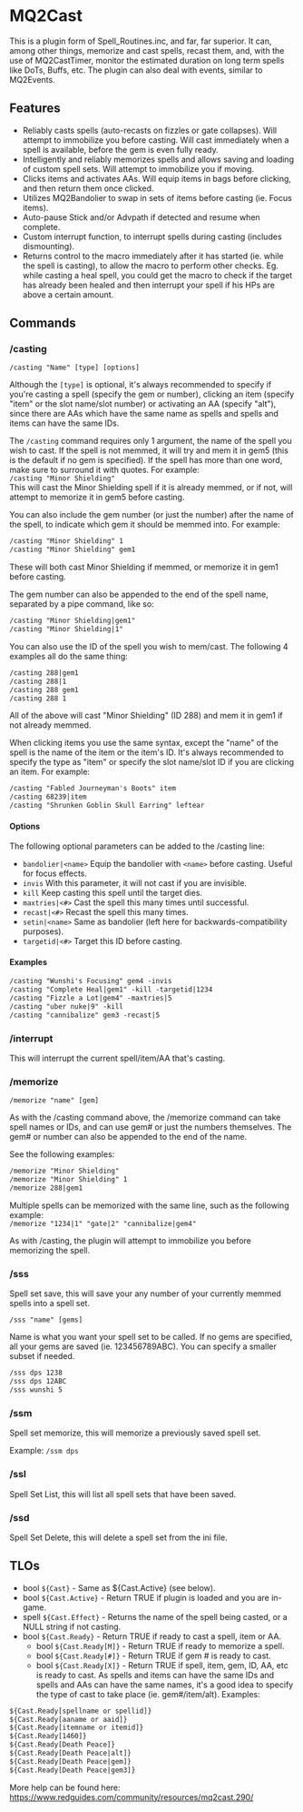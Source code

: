 # MQ2Cast

This is a plugin form of Spell_Routines.inc, and far, far superior. It can, among other things, memorize and cast spells, recast them, and, with the use of MQ2CastTimer, monitor the estimated duration on long term spells like DoTs, Buffs, etc. The plugin can also deal with events, similar to MQ2Events.

## Features

* Reliably casts spells (auto-recasts on fizzles or gate collapses). Will attempt to immobilize you before casting. Will cast immediately when a spell is available, before the gem is even fully ready.
* Intelligently and reliably memorizes spells and allows saving and loading of custom spell sets. Will attempt to immobilize you if moving.
* Clicks items and activates AAs. Will equip items in bags before clicking, and then return them once clicked.
* Utilizes MQ2Bandolier to swap in sets of items before casting (ie. Focus items).
* Auto-pause Stick and/or Advpath if detected and resume when complete.
* Custom interrupt function, to interrupt spells during casting (includes dismounting).
* Returns control to the macro immediately after it has started (ie. while the spell is casting), to allow the macro to perform other checks. Eg. while casting a heal spell, you could get the macro to check if the target has already been healed and then interrupt your spell if his HPs are above a certain amount.

## Commands

### /casting

`/casting "Name" [type] [options]`

Although the `[type]` is optional, it's always recommended to specify if you're casting a spell (specify the gem or number), clicking an item (specify "item" or the slot name/slot number) or activating an AA (specify "alt"), since there are AAs which have the same name as spells and spells and items can have the same IDs.

The `/casting` command requires only 1 argument, the name of the spell you wish to cast. If the spell is not memmed, it will try and mem it in gem5 (this is the default if no gem is specified). If the spell has more than one word, make sure to surround it with quotes. For example:  
`/casting "Minor Shielding"`  
This will cast the Minor Shielding spell if it is already memmed, or if not, will attempt to memorize it in gem5 before casting.

You can also include the gem number (or just the number) after the name of the spell, to indicate which gem it should be memmed into. For example:

```txt
/casting "Minor Shielding" 1
/casting "Minor Shielding" gem1
```

These will both cast Minor Shielding if memmed, or memorize it in gem1 before casting.

The gem number can also be appended to the end of the spell name, separated by a pipe command, like so:

```txt
/casting "Minor Shielding|gem1"
/casting "Minor Shielding|1"
```

You can also use the ID of the spell you wish to mem/cast. The following 4 examples all do the same thing:

```txt
/casting 288|gem1
/casting 288|1
/casting 288 gem1
/casting 288 1
```

All of the above will cast "Minor Shielding" (ID 288) and mem it in gem1 if not already memmed.

When clicking items you use the same syntax, except the "name" of the spell is the name of the item or the item's ID. It's always recommended to specify the type as "item" or specify the slot name/slot ID if you are clicking an item. For example:

```txt
/casting "Fabled Journeyman's Boots" item
/casting 68239|item
/casting "Shrunken Goblin Skull Earring" leftear
```

#### Options

The following optional parameters can be added to the /casting line:
* `bandolier|<name>` Equip the bandolier with `<name>` before casting. Useful for focus effects.
* `invis` With this parameter, it will not cast if you are invisible.
* `kill` Keep casting this spell until the target dies.
* `maxtries|<#>` Cast the spell this many times until successful.
* `recast|<#>` Recast the spell this many times.
* `setin|<name>` Same as bandolier (left here for backwards-compatibility purposes).
* `targetid|<#>` Target this ID before casting.

#### Examples

```txt
/casting "Wunshi's Focusing" gem4 -invis
/casting "Complete Heal|gem1" -kill -targetid|1234
/casting "Fizzle a Lot|gem4" -maxtries|5
/casting "uber nuke|9" -kill
/casting "cannibalize" gem3 -recast|5
```

### /interrupt

This will interrupt the current spell/item/AA that's casting.

### /memorize

`/memorize "name" [gem]`

As with the /casting command above, the /memorize command can take spell names or IDs, and can use gem# or just the numbers themselves. The gem# or number can also be appended to the end of the name.

See the following examples:

```txt
/memorize "Minor Shielding"
/memorize "Minor Shielding" 1
/memorize 288|gem1
```

Multiple spells can be memorized with the same line, such as the following example:  
`/memorize "1234|1" "gate|2" "cannibalize|gem4"`

As with /casting, the plugin will attempt to immobilize you before memorizing the spell.

### /sss

Spell set save, this will save your any number of your currently memmed spells into a spell set.

`/sss "name" [gems]`

Name is what you want your spell set to be called. If no gems are specified, all your gems are saved (ie. 123456789ABC). You can specify a smaller subset if needed.

```txt
/sss dps 1238
/sss dps 12ABC
/sss wunshi 5
```

### /ssm

Spell set memorize, this will memorize a previously saved spell set.

Example: `/ssm dps`

### /ssl

Spell Set List, this will list all spell sets that have been saved.

### /ssd

Spell Set Delete, this will delete a spell set from the ini file.

## TLOs

* bool `${Cast}` - Same as ${Cast.Active} (see below).
* bool `${Cast.Active}` - Return TRUE if plugin is loaded and you are in-game.
* spell `${Cast.Effect}` - Returns the name of the spell being casted, or a NULL string if not casting.
* bool `${Cast.Ready}` - Return TRUE if ready to cast a spell, item or AA.
  * bool `${Cast.Ready[M]}` - Return TRUE if ready to memorize a spell.
  * bool `${Cast.Ready[#]}` - Return TRUE if gem # is ready to cast.
  * bool `${Cast.Ready[X]}` - Return TRUE if spell, item, gem, ID, AA, etc is ready to cast.  As spells and items can have the same IDs and spells and AAs can have the same names, it's a good idea to specify the type of cast to take place (ie. gem#/item/alt). 
Examples:

```txt
${Cast.Ready[spellname or spellid]}
${Cast.Ready[aaname or aaid]}
${Cast.Ready[itemname or itemid]}
${Cast.Ready[1460]}
${Cast.Ready[Death Peace]}
${Cast.Ready[Death Peace|alt]}
${Cast.Ready[Death Peace|gem]}
${Cast.Ready[Death Peace|gem3]}
```

More help can be found here: https://www.redguides.com/community/resources/mq2cast.290/